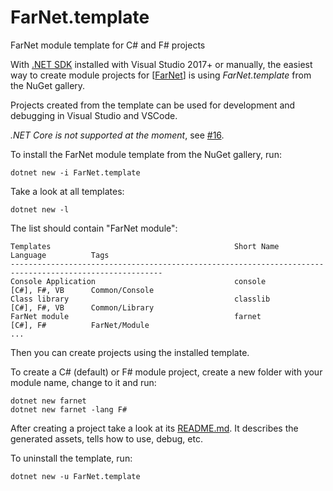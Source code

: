 # FarNet.template

FarNet module template for C# and F# projects

[.NET SDK]: https://dotnet.microsoft.com/learn/dotnet/hello-world-tutorial/intro
[FarNet]: https://github.com/nightroman/FarNet#readme

With [.NET SDK] installed with Visual Studio 2017+ or manually, the easiest way
to create module projects for [[FarNet]] is using *FarNet.template* from the
NuGet gallery.

Projects created from the template can be used for development and debugging in
Visual Studio and VSCode.

*.NET Core is not supported at the moment*, see [#16](https://github.com/nightroman/FarNet/issues/16).

To install the FarNet module template from the NuGet gallery, run:

```
dotnet new -i FarNet.template
```

Take a look at all templates:

```
dotnet new -l
```

The list should contain "FarNet module":

```
Templates                                         Short Name       Language          Tags
--------------------------------------------------------------------------------------------------------
Console Application                               console          [C#], F#, VB      Common/Console
Class library                                     classlib         [C#], F#, VB      Common/Library
FarNet module                                     farnet           [C#], F#          FarNet/Module
...
```

Then you can create projects using the installed template.

To create a C# (default) or F# module project, create a new folder with your
module name, change to it and run:

```
dotnet new farnet
dotnet new farnet -lang F#
```

After creating a project take a look at its [README.md](Common/README.md).
It describes the generated assets, tells how to use, debug, etc.

To uninstall the template, run:

```
dotnet new -u FarNet.template
```
